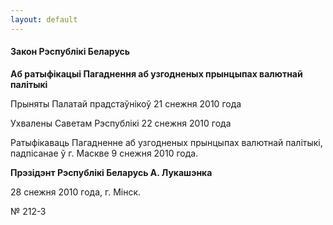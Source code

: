 ```yaml
---
layout: default
---
```


#### Закон Рэспублікі Беларусь

**Аб ратыфікацыі Пагаднення аб узгодненых прынцыпах валютнай палітыкі**

Прыняты Палатай прадстаўнікоў 21 снежня 2010 года

Ухвалены Саветам Рэспублікі 22 снежня 2010 года

Ратыфікаваць Пагадненне аб узгодненых прынцыпах валютнай палітыкі,
падпісанае ў г. Маскве 9 снежня 2010 года.

**Прэзідэнт Рэспублікі Беларусь А. Лукашэнка**

28 снежня 2010 года, г. Мінск.

№ 212-З
